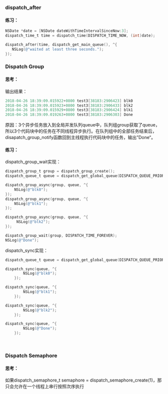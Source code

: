 ### dispatch_after

#### 练习：

```objective-c
NSDate *date = [NSDate dateWithTimeIntervalSinceNow:3];
dispatch_time_t time = dispatch_time(DISPATCH_TIME_NOW, (int)date);

dispatch_after(time, dispatch_get_main_queue(), ^{
   NSLog(@"waited at least three seconds.");
});

```



### Dispatch Group

#### 思考：

输出结果：

```objective-c
2018-04-26 18:39:09.015922+0800 test3[38183:2906423] blk0
2018-04-26 18:39:09.015923+0800 test3[38183:2906433] blk2
2018-04-26 18:39:09.015929+0800 test3[38183:2906424] blk1
2018-04-26 18:39:09.019263+0800 test3[38183:2906303] Done
```

原因：3个异步任务放入到全局并发队列queue中，队列组group获取了queue，所以3个代码块中的任务在不同线程异步执行。在队列组中的全部任务结束后，disapatch_group_notify函数回到主线程执行代码块中的任务，输出”Done“。

#### 练习：

   dispatch_group_wait实现：

```Objective-c
dispatch_group_t group = dispatch_group_create();
dispatch_queue_t queue = dispatch_get_global_queue(DISPATCH_QUEUE_PRIORITY_DEFAULT, 0);

dispatch_group_async(group, queue, ^{
	NSLog(@"blk0");
});
dispatch_group_async(group, queue, ^{
    NSLog(@"blk1");
});

dispatch_group_async(group, queue, ^{
     NSLog(@"blk2");
});

dispatch_group_wait(group, DISPATCH_TIME_FOREVER);
NSLog(@"Done");


```



dispatch_sync实现：

```objective-c
dispatch_queue_t queue = dispatch_get_global_queue(DISPATCH_QUEUE_PRIORITY_DEFAULT, 0);

dispatch_sync(queue, ^{
        NSLog(@"blk0");
    });

dispatch_sync(queue, ^{
        NSLog(@"blk1");
    });

dispatch_sync(queue, ^{
        NSLog(@"blk2");
    });

dispatch_sync(queue, ^{
        NSLog(@"Done");
    });

```

​    

### Dispatch Semaphore

#### 思考：

如果dispatch_semaphore_t semaphore = dispatch_semaphore_create(1)，那只会允许在一个线程上串行按照次序执行